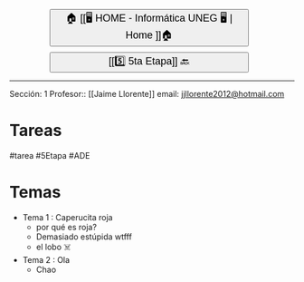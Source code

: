 
<button style="width:70%;  margin-left:14%; margin-bottom: 10px;"><p style="font-size:18px; margin: 0 10; "> 🏠 [[🖥️ HOME - Informática UNEG 🖥️ | Home ]]🏠 </p> </button>
<button style="width:70%;  margin-left:14%"><p style="font-size:18px; margin: 0 10; ">  [[5️⃣ 5ta Etapa]] 🔙 </p> </button>



---
Sección: 1
Profesor:: [[Jaime Llorente]]
email: [jjllorente2012@hotmail.com](mailto:jjllorente2012@hotmail.com)

# Tareas 
#tarea #5Etapa #ADE

# Temas

- Tema 1 : Caperucita roja
	- por qué es roja?
	- Demasiado estúpida wtfff
	- el lobo ☠️
- Tema 2 : Ola 
	- Chao
